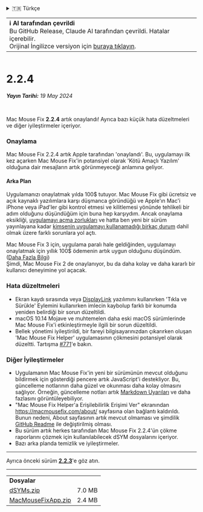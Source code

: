 <details>
<summary>🇹🇷 Türkçe</summary>

[🇬🇧 English (GitHub)](https://github.com/noah-nuebling/mac-mouse-fix/releases/tag/2.2.4)\
[🇦🇩 Català](https://redirect.macmousefix.com/?target=mmf-release&tag=2.2.4&locale=ca)\
[🇩🇪 Deutsch](https://redirect.macmousefix.com/?target=mmf-release&tag=2.2.4&locale=de)\
[🇪🇸 Español](https://redirect.macmousefix.com/?target=mmf-release&tag=2.2.4&locale=es)\
[🇫🇷 Français](https://redirect.macmousefix.com/?target=mmf-release&tag=2.2.4&locale=fr)\
[🇮🇩 Indonesia](https://redirect.macmousefix.com/?target=mmf-release&tag=2.2.4&locale=id)\
[🇮🇹 Italiano](https://redirect.macmousefix.com/?target=mmf-release&tag=2.2.4&locale=it)\
[🇭🇺 Magyar](https://redirect.macmousefix.com/?target=mmf-release&tag=2.2.4&locale=hu)\
[🇳🇱 Nederlands](https://redirect.macmousefix.com/?target=mmf-release&tag=2.2.4&locale=nl)\
[🇵🇱 Polski](https://redirect.macmousefix.com/?target=mmf-release&tag=2.2.4&locale=pl)\
[🇧🇷 Português (Brasil)](https://redirect.macmousefix.com/?target=mmf-release&tag=2.2.4&locale=pt-BR)\
[🇵🇹 Português (Portugal)](https://redirect.macmousefix.com/?target=mmf-release&tag=2.2.4&locale=pt-PT)\
[🇷🇴 Română](https://redirect.macmousefix.com/?target=mmf-release&tag=2.2.4&locale=ro)\
[🇸🇪 Svenska](https://redirect.macmousefix.com/?target=mmf-release&tag=2.2.4&locale=sv)\
[🇻🇳 Tiếng Việt](https://redirect.macmousefix.com/?target=mmf-release&tag=2.2.4&locale=vi)\
**🇹🇷 Türkçe**\
[🇨🇿 Čeština](https://redirect.macmousefix.com/?target=mmf-release&tag=2.2.4&locale=cs)\
[🇬🇷 Ελληνικά](https://redirect.macmousefix.com/?target=mmf-release&tag=2.2.4&locale=el)\
[🇷🇺 Русский](https://redirect.macmousefix.com/?target=mmf-release&tag=2.2.4&locale=ru)\
[🇺🇦 Українська](https://redirect.macmousefix.com/?target=mmf-release&tag=2.2.4&locale=uk)\
[🇮🇱 עברית](https://redirect.macmousefix.com/?target=mmf-release&tag=2.2.4&locale=he)\
[🇸🇦 العربية](https://redirect.macmousefix.com/?target=mmf-release&tag=2.2.4&locale=ar)\
[🇮🇳 हिन्दी](https://redirect.macmousefix.com/?target=mmf-release&tag=2.2.4&locale=hi)\
[🇹🇭 ไทย](https://redirect.macmousefix.com/?target=mmf-release&tag=2.2.4&locale=th)\
[🇨🇳 中文 (简体)](https://redirect.macmousefix.com/?target=mmf-release&tag=2.2.4&locale=zh-Hans)\
[🇨🇳 中文 (繁體)](https://redirect.macmousefix.com/?target=mmf-release&tag=2.2.4&locale=zh-Hant)\
[🇭🇰 中文（香港)](https://redirect.macmousefix.com/?target=mmf-release&tag=2.2.4&locale=zh-HK)\
[🇯🇵 日本語](https://redirect.macmousefix.com/?target=mmf-release&tag=2.2.4&locale=ja)\
[🇰🇷 한국어](https://redirect.macmousefix.com/?target=mmf-release&tag=2.2.4&locale=ko)\
[Help translate Mac Mouse Fix to different languages!](https://github.com/noah-nuebling/mac-mouse-fix/discussions/731)
</details>
<table align=><td>
<b>ℹ️ AI tarafından çevrildi</b><br>
Bu GitHub Release, Claude AI tarafından çevrildi. Hatalar içerebilir.<br>
Orijinal İngilizce versiyon için <a href="https://github.com/noah-nuebling/mac-mouse-fix/releases/tag/2.2.4">buraya tıklayın</a>.
</td></table>

<table></table>

# 2.2.4
***Yayın Tarihi:** 19 May 2024*

<br>

Mac Mouse Fix **2.2.4** artık onaylandı! Ayrıca bazı küçük hata düzeltmeleri ve diğer iyileştirmeler içeriyor.

### **Onaylama**

Mac Mouse Fix 2.2.4 artık Apple tarafından 'onaylandı'. Bu, uygulamayı ilk kez açarken Mac Mouse Fix'in potansiyel olarak 'Kötü Amaçlı Yazılım' olduğuna dair mesajların artık görünmeyeceği anlamına geliyor.

#### Arka Plan

Uygulamanızı onaylatmak yılda 100$ tutuyor. Mac Mouse Fix gibi ücretsiz ve açık kaynaklı yazılımlara karşı düşmanca göründüğü ve Apple'ın Mac'i iPhone veya iPad'ler gibi kontrol etmesi ve kilitlemesi yönünde tehlikeli bir adım olduğunu düşündüğüm için buna hep karşıydım. Ancak onaylama eksikliği, [uygulamayı açma zorlukları](https://github.com/noah-nuebling/mac-mouse-fix/discussions/114) ve hatta ben yeni bir sürüm yayınlayana kadar [kimsenin uygulamayı kullanamadığı birkaç durum](https://github.com/noah-nuebling/mac-mouse-fix/issues/95) dahil olmak üzere farklı sorunlara yol açtı.

Mac Mouse Fix 3 için, uygulama paralı hale geldiğinden, uygulamayı onaylatmak için yıllık 100$ ödemenin artık uygun olduğunu düşündüm. ([Daha Fazla Bilgi](https://redirect.macmousefix.com/?target=mmf-release&tag=3.0.0&locale=tr)) \
Şimdi, Mac Mouse Fix 2 de onaylanıyor, bu da daha kolay ve daha kararlı bir kullanıcı deneyimine yol açacak.

### **Hata düzeltmeleri**

- Ekran kaydı sırasında veya [DisplayLink](https://www.synaptics.com/products/displaylink-graphics) yazılımını kullanırken 'Tıkla ve Sürükle' Eylemini kullanırken imlecin kaybolup farklı bir konumda yeniden belirdiği bir sorun düzeltildi.
- macOS 10.14 Mojave ve muhtemelen daha eski macOS sürümlerinde Mac Mouse Fix'i etkinleştirmeyle ilgili bir sorun düzeltildi.
- Bellek yönetimi iyileştirildi, bir fareyi bilgisayarınızdan çıkarırken oluşan 'Mac Mouse Fix Helper' uygulamasının çökmesini potansiyel olarak düzeltti. Tartışma [#771](https://github.com/noah-nuebling/mac-mouse-fix/discussions/771)'e bakın.

### **Diğer İyileştirmeler**

- Uygulamanın Mac Mouse Fix'in yeni bir sürümünün mevcut olduğunu bildirmek için gösterdiği pencere artık JavaScript'i destekliyor. Bu, güncelleme notlarının daha güzel ve okunması daha kolay olmasını sağlıyor. Örneğin, güncelleme notları artık [Markdown Uyarıları](https://github.com/orgs/community/discussions/16925) ve daha fazlasını görüntüleyebiliyor.
- "Mac Mouse Fix Helper'a Erişilebilirlik Erişimi Ver" ekranından https://macmousefix.com/about/ sayfasına olan bağlantı kaldırıldı. Bunun nedeni, About sayfasının artık mevcut olmaması ve şimdilik [GitHub Readme](https://github.com/noah-nuebling/mac-mouse-fix) ile değiştirilmiş olması.
- Bu sürüm artık herkes tarafından Mac Mouse Fix 2.2.4'ün çökme raporlarını çözmek için kullanılabilecek dSYM dosyalarını içeriyor.
- Bazı arka planda temizlik ve iyileştirmeler.

---

Ayrıca önceki sürüm [**2.2.3**](https://redirect.macmousefix.com/?target=mmf-release&tag=2.2.3&locale=tr)'e göz atın.

---

<table align="start">
<tr>
    <td colspan=2>
        <b>Dosyalar</b>
    </td>
</tr>
<tr>
    <td><a href="https://github.com/noah-nuebling/mac-mouse-fix/releases/download/2.2.4/dSYMs.zip">dSYMs.zip</a></td>
    <td>7.0 MB</td>
</tr>
<tr>
    <td><a href="https://github.com/noah-nuebling/mac-mouse-fix/releases/download/2.2.4/MacMouseFixApp.zip">MacMouseFixApp.zip</a></td>
    <td>2.4 MB</td>
</tr>
</table>